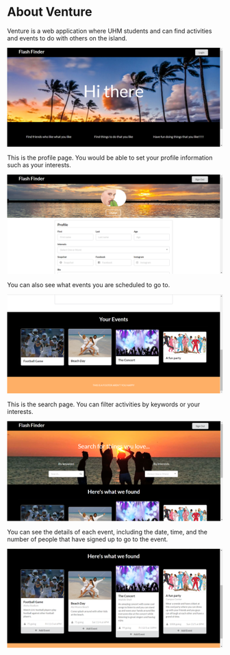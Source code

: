 # About Venture

Venture is a web application where UHM students and can find activities and events to do with others on the island.

![](images/homepage1.PNG)

This is the profile page. You would be able to set your profile information such as your interests.

![](images/profilepage1.PNG)

You can also see what events you are scheduled to go to.

![](images/profilepage2.PNG)

This is the search page. You can filter activities by keywords or your interests.

![](images/searchpage1.PNG)

You can see the details of each event, including the date, time, and the number of people that have signed up to go to the event.

![](images/searchpage2.PNG)
